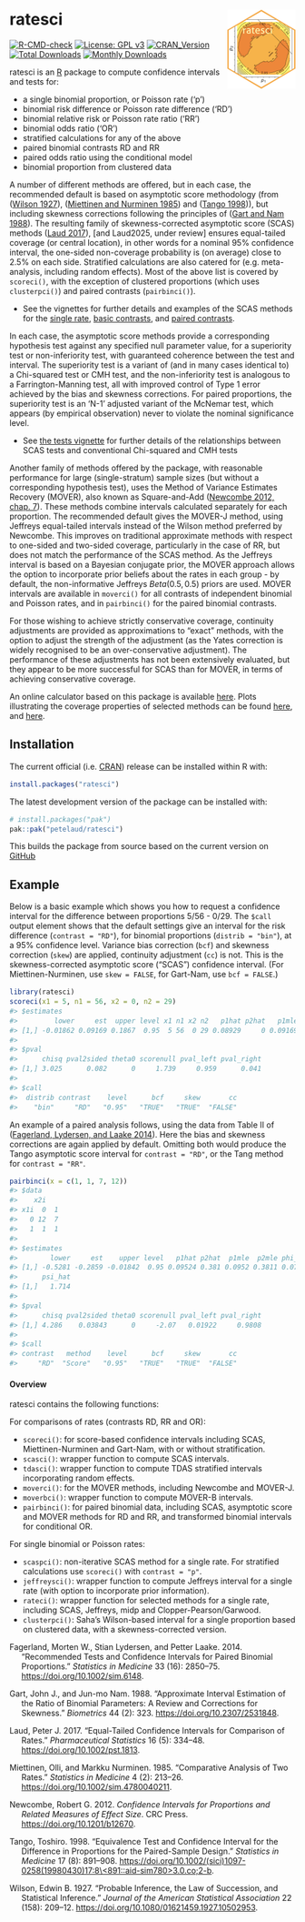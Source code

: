 
<!-- README.md is generated from README.Rmd. Please edit that file -->

# ratesci <a href="https://petelaud.github.io/ratesci/"><img src="man/figures/logo.png" alt="ratesci website" align="right" height="139"/></a>

<!-- badges: start -->

[![R-CMD-check](https://github.com/petelaud/ratesci/actions/workflows/R-CMD-check.yaml/badge.svg)](https://github.com/petelaud/ratesci/actions/workflows/R-CMD-check.yaml)
[![License: GPL
v3](https://img.shields.io/badge/License-GPLv3-blue.svg)](https://www.gnu.org/licenses/gpl-3.0)
[![CRAN_Version](https://www.r-pkg.org/badges/version/ratesci)](https://cran.r-project.org/package=ratesci)
[![Total
Downloads](https://cranlogs.r-pkg.org/badges/grand-total/ratesci)](https://cranlogs.r-pkg.org/badges/grand-total/ratesci)
[![Monthly
Downloads](https://cranlogs.r-pkg.org/badges/ratesci)](https://cranlogs.r-pkg.org/badges/ratesci)

<!-- badges: end -->

ratesci is an [R](https://www.r-project.org) package to compute
confidence intervals and tests for:

- a single binomial proportion, or Poisson rate (‘p’)
- binomial risk difference or Poisson rate difference (‘RD’)
- binomial relative risk or Poisson rate ratio (‘RR’)
- binomial odds ratio (‘OR’)
- stratified calculations for any of the above
- paired binomial contrasts RD and RR
- paired odds ratio using the conditional model
- binomial proportion from clustered data

A number of different methods are offered, but in each case, the
recommended default is based on asymptotic score methodology (from
([Wilson 1927](#ref-wilson1927)), ([Miettinen and Nurminen
1985](#ref-miettinen1985)) and ([Tango 1998](#ref-tango1998a))), but
including skewness corrections following the principles of ([Gart and
Nam 1988](#ref-gart1988)). The resulting family of skewness-corrected
asymptotic score (SCAS) methods ([Laud 2017](#ref-laud2017)), \[and
Laud2025, under review\] ensures equal-tailed coverage (or central
location), in other words for a nominal 95% confidence interval, the
one-sided non-coverage probability is (on average) close to 2.5% on each
side. Stratified calculations are also catered for (e.g. meta-analysis,
including random effects). Most of the above list is covered by
`scoreci()`, with the exception of clustered proportions (which uses
`clusterpci()`) and paired contrasts (`pairbinci()`).

- See the vignettes for further details and examples of the SCAS methods
  for the [single
  rate](https://petelaud.github.io/ratesci/articles/single_rate.html),
  [basic
  contrasts](https://petelaud.github.io/ratesci/articles/basic_contrasts.html),
  and [paired
  contrasts](https://petelaud.github.io/ratesci/articles/paired_contrasts.html).

In each case, the asymptotic score methods provide a corresponding
hypothesis test against any specified null parameter value, for a
superiority test or non-inferiority test, with guaranteed coherence
between the test and interval. The superiority test is a variant of (and
in many cases identical to) a Chi-squared test or CMH test, and the
non-inferiority test is analogous to a Farrington-Manning test, all with
improved control of Type 1 error achieved by the bias and skewness
corrections. For paired proportions, the superiority test is an ‘N-1’
adjusted variant of the McNemar test, which appears (by empirical
observation) never to violate the nominal significance level.

- See [the tests
  vignette](https://petelaud.github.io/ratesci/articles/tests.html) for
  further details of the relationships between SCAS tests and
  conventional Chi-squared and CMH tests

Another family of methods offered by the package, with reasonable
performance for large (single-stratum) sample sizes (but without a
corresponding hypothesis test), uses the Method of Variance Estimates
Recovery (MOVER), also known as Square-and-Add ([Newcombe 2012, chap.
7](#ref-newcombe2012)). These methods combine intervals calculated
separately for each proportion. The recommended default gives the
MOVER-J method, using Jeffreys equal-tailed intervals instead of the
Wilson method preferred by Newcombe. This improves on traditional
approximate methods with respect to one-sided and two-sided coverage,
particularly in the case of RR, but does not match the performance of
the SCAS method. As the Jeffreys interval is based on a Bayesian
conjugate prior, the MOVER approach allows the option to incorporate
prior beliefs about the rates in each group - by default, the
non-informative Jeffreys $Beta(0.5, 0.5)$ priors are used. MOVER
intervals are available in `moverci()` for all contrasts of independent
binomial and Poisson rates, and in `pairbinci()` for the paired binomial
contrasts.

For those wishing to achieve strictly conservative coverage, continuity
adjustments are provided as approximations to “exact” methods, with the
option to adjust the strength of the adjustment (as the Yates correction
is widely recognised to be an over-conservative adjustment). The
performance of these adjustments has not been extensively evaluated, but
they appear to be more successful for SCAS than for MOVER, in terms of
achieving conservative coverage.

An online calculator based on this package is available
[here](https://ssu.shef.ac.uk/ratesci/calc.php). Plots illustrating the
coverage properties of selected methods can be found
[here](https://github.com/petelaud/ratesci/tree/master/plots), and
[here](https://github.com/petelaud/cpplot/tree/master/plots).
<!--and [here](https://ssu.shef.ac.uk/diffbinconf/) with SCAS labelled as GNbc -->

## Installation

The current official
(i.e. [CRAN](https://CRAN.R-project.org/package=ratesci)) release can be
installed within R with:

``` r
install.packages("ratesci")
```

The latest development version of the package can be installed with:

``` r
# install.packages("pak")
pak::pak("petelaud/ratesci")
```

This builds the package from source based on the current version on
[GitHub](https://github.com/petelaud/ratesci)

## Example

Below is a basic example which shows you how to request a confidence
interval for the difference between proportions 5/56 - 0/29. The `$call`
output element shows that the default settings give an interval for the
risk difference (`contrast = "RD"`), for binomial proportions
(`distrib = "bin"`), at a 95% confidence level. Variance bias correction
(`bcf`) and skewness correction (`skew`) are applied, continuity
adjustment (`cc`) is not. This is the skewness-corrected asymptotic
score (“SCAS”) confidence interval. (For Miettinen-Nurminen, use
`skew = FALSE`, for Gart-Nam, use `bcf = FALSE`.)

``` r
library(ratesci)
scoreci(x1 = 5, n1 = 56, x2 = 0, n2 = 29)
#> $estimates
#>         lower     est  upper level x1 n1 x2 n2   p1hat p2hat   p1mle p2mle
#> [1,] -0.01862 0.09169 0.1867  0.95  5 56  0 29 0.08929     0 0.09169     0
#> 
#> $pval
#>      chisq pval2sided theta0 scorenull pval_left pval_right
#> [1,] 3.025      0.082      0     1.739     0.959      0.041
#> 
#> $call
#>  distrib contrast    level      bcf     skew       cc 
#>    "bin"     "RD"   "0.95"   "TRUE"   "TRUE"  "FALSE"
```

An example of a paired analysis follows, using the data from Table II of
([Fagerland, Lydersen, and Laake 2014](#ref-fagerland2014)). Here the
bias and skewness corrections are again applied by default. Omitting
both would produce the Tango asymptotic score interval for
`contrast = "RD"`, or the Tang method for `contrast = "RR"`.

``` r
pairbinci(x = c(1, 1, 7, 12))
#> $data
#>    x2i
#> x1i  0  1
#>   0 12  7
#>   1  1  1
#> 
#> $estimates
#>        lower     est    upper level   p1hat p2hat  p1mle  p2mle phi_hat phi_c
#> [1,] -0.5281 -0.2859 -0.01842  0.95 0.09524 0.381 0.0952 0.3811 0.07954     0
#>      psi_hat
#> [1,]   1.714
#> 
#> $pval
#>      chisq pval2sided theta0 scorenull pval_left pval_right
#> [1,] 4.286    0.03843      0     -2.07   0.01922     0.9808
#> 
#> $call
#> contrast   method    level      bcf     skew       cc 
#>     "RD"  "Score"   "0.95"   "TRUE"   "TRUE"  "FALSE"
```

#### Overview

ratesci contains the following functions:

For comparisons of rates (contrasts RD, RR and OR):

- `scoreci()`: for score-based confidence intervals including SCAS,
  Miettinen-Nurminen and Gart-Nam, with or without stratification.
- `scasci()`: wrapper function to compute SCAS intervals.
- `tdasci()`: wrapper function to compute TDAS stratified intervals
  incorporating random effects.
- `moverci()`: for the MOVER methods, including Newcombe and MOVER-J.
- `moverbci()`: wrapper function to compute MOVER-B intervals.
- `pairbinci()`: for paired binomial data, including SCAS, asymptotic
  score and MOVER methods for RD and RR, and transformed binomial
  intervals for conditional OR.

For single binomial or Poisson rates:

- `scaspci()`: non-iterative SCAS method for a single rate. For
  stratified calculations use `scoreci()` with `contrast = "p"`.
- `jeffreysci()`: wrapper function to compute Jeffreys interval for a
  single rate (with option to incorporate prior information).
- `rateci()`: wrapper function for selected methods for a single rate,
  including SCAS, Jeffreys, midp and Clopper-Pearson/Garwood.
- `clusterpci()`: Saha’s Wilson-based interval for a single proportion
  based on clustered data, with a skewness-corrected version.

<div id="refs" class="references csl-bib-body hanging-indent"
entry-spacing="0">

<div id="ref-fagerland2014" class="csl-entry">

Fagerland, Morten W., Stian Lydersen, and Petter Laake. 2014.
“Recommended Tests and Confidence Intervals for Paired Binomial
Proportions.” *Statistics in Medicine* 33 (16): 2850–75.
<https://doi.org/10.1002/sim.6148>.

</div>

<div id="ref-gart1988" class="csl-entry">

Gart, John J., and Jun-mo Nam. 1988. “Approximate Interval Estimation of
the Ratio of Binomial Parameters: A Review and Corrections for
Skewness.” *Biometrics* 44 (2): 323. <https://doi.org/10.2307/2531848>.

</div>

<div id="ref-laud2017" class="csl-entry">

Laud, Peter J. 2017. “Equal-Tailed Confidence Intervals for Comparison
of Rates.” *Pharmaceutical Statistics* 16 (5): 334–48.
<https://doi.org/10.1002/pst.1813>.

</div>

<div id="ref-miettinen1985" class="csl-entry">

Miettinen, Olli, and Markku Nurminen. 1985. “Comparative Analysis of Two
Rates.” *Statistics in Medicine* 4 (2): 213–26.
<https://doi.org/10.1002/sim.4780040211>.

</div>

<div id="ref-newcombe2012" class="csl-entry">

Newcombe, Robert G. 2012. *Confidence Intervals for Proportions and
Related Measures of Effect Size*. CRC Press.
<https://doi.org/10.1201/b12670>.

</div>

<div id="ref-tango1998a" class="csl-entry">

Tango, Toshiro. 1998. “Equivalence Test and Confidence Interval for the
Difference in Proportions for the Paired-Sample Design.” *Statistics in
Medicine* 17 (8): 891–908.
[https://doi.org/10.1002/(sici)1097-0258(19980430)17:8\<891::aid-sim780\>3.0.co;2-b](https://doi.org/10.1002/(sici)1097-0258(19980430)17:8<891::aid-sim780>3.0.co;2-b).

</div>

<div id="ref-wilson1927" class="csl-entry">

Wilson, Edwin B. 1927. “Probable Inference, the Law of Succession, and
Statistical Inference.” *Journal of the American Statistical
Association* 22 (158): 209–12.
<https://doi.org/10.1080/01621459.1927.10502953>.

</div>

</div>

